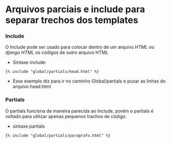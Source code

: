 # Arquivos parciais e include para separar trechos dos templates
### Include
O Include pode ser usado para colocar dentro de um arquivo *HTML* ou *django HTML* os códigos de outro arquivo HTML
- Sintaxe include:
~~~django html
{% include "global/partials/head.html" %}
~~~
- Esse exemplo diz para ir no caminho Global/partials e puxar as linhas do arquivo head.html

### Partials
O partials funciona de maneira parecida ao Include, porém o partials é voltado para utilizar apenas pequenos trachos de código.
- sintaxe partials
~~~django html
{% include "global/partials/paragrafo.html" %}
~~~
